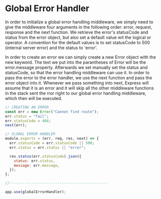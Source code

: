 # Global Error Handler

In order to initialize a global error handling middleware, we simply need to give the middleware four arguments in the following order: error, request, response and the next function. We retrieve the error's statusCode and status from the error object, but also set a default value wit the logical or operator. A convention for the default values is to set statusCode to 500 (internal server error) and the status to 'error'.

In order to create an error we can simply create a new Error object with the new keyword. The text we put into the parantheses of Error will be the error.message property.
Afterwards we set manually set the status and statusCode, so that the error handling middleware can use it. In order to pass the error to the error handler, we use the next function and pass the error object into it. Whenever we pass something into next, Express will assume that it is an error and it will skip all the other middleware functions in the stack sent the rror right to our global error handling middleware, which then will be executed.

```js
// CREATING AN ERROR
const err = new Error("Cannot find route");
err.status = "fail";
err.statusCode = 404;
next(err);
```

```js
// GLOBAL ERROR HANDLER
module.exports = (err, req, res, next) => {
  err.statusCode = err.statusCode || 500;
  err.status = err.status || "error";

  res.status(err.statusCode).json({
    status: err.status,
    message: err.message,
  });
};

//---------------------------------------------

app.use(globalErrorHandler);
```
